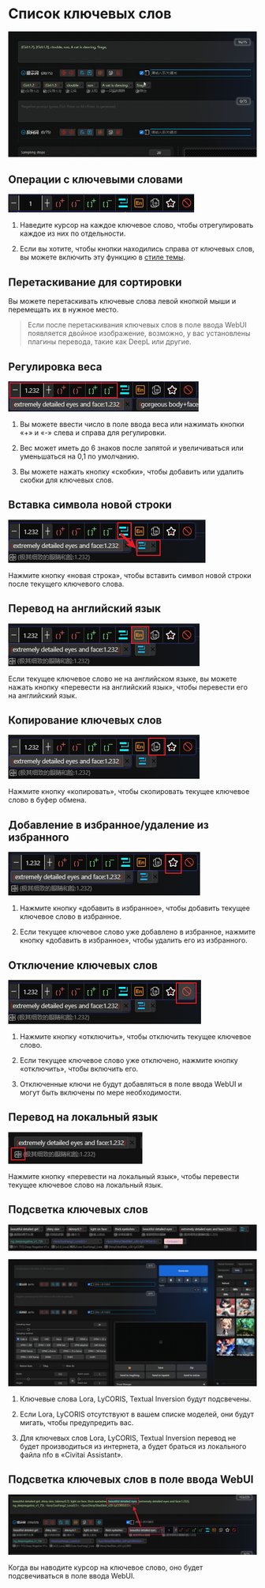 # Список ключевых слов

![](../assets/images/demo.quick_adjust.gif)

## Операции с ключевыми словами

![](../assets/images/ListOfKeywords/btns.png)

1. Наведите курсор на каждое ключевое слово, чтобы отрегулировать каждое из них по отдельности.

2. Если вы хотите, чтобы кнопки находились справа от ключевых слов, вы можете включить эту функцию в [стиле темы](/ru/ThemeStyle.md#темы-оформления).

## Перетаскивание для сортировки

Вы можете перетаскивать ключевые слова левой кнопкой мыши и перемещать их в нужное место.

> Если после перетаскивания ключевых слов в поле ввода WebUI появляется двойное изображение, возможно, у вас установлены плагины перевода, такие как DeepL или другие.

## Регулировка веса

![](../assets/images/ListOfKeywords/weight.png)

1. Вы можете ввести число в поле ввода веса или нажимать кнопки «+» и «-» слева и справа для регулировки.

2. Вес может иметь до 6 знаков после запятой и увеличиваться или уменьшаться на 0,1 по умолчанию.

3. Вы можете нажать кнопку «скобки», чтобы добавить или удалить скобки для ключевых слов.

## Вставка символа новой строки

![](../assets/images/ListOfKeywords/wrap.png)

Нажмите кнопку «новая строка», чтобы вставить символ новой строки после текущего ключевого слова.

## Перевод на английский язык

![](../assets/images/ListOfKeywords/english.png)

Если текущее ключевое слово не на английском языке, вы можете нажать кнопку «перевести на английский язык», чтобы перевести его на английский язык.

## Копирование ключевых слов

![](../assets/images/ListOfKeywords/copy.png)

Нажмите кнопку «копировать», чтобы скопировать текущее ключевое слово в буфер обмена.

## Добавление в избранное/удаление из избранного

![](../assets/images/ListOfKeywords/favorite.png)

1. Нажмите кнопку «добавить в избранное», чтобы добавить текущее ключевое слово в избранное.

3. Если текущее ключевое слово уже добавлено в избранное, нажмите кнопку «добавить в избранное», чтобы удалить его из избранного.

## Отключение ключевых слов

![](../assets/images/ListOfKeywords/disable.png)

1. Нажмите кнопку «отключить», чтобы отключить текущее ключевое слово.

2. Если текущее ключевое слово уже отключено, нажмите кнопку «отключить», чтобы включить его.

3. Отключенные ключи не будут добавляться в поле ввода WebUI и могут быть включены по мере необходимости.

## Перевод на локальный язык

![](../assets/images/ListOfKeywords/local_language.png)

Нажмите кнопку «перевести на локальный язык», чтобы перевести текущее ключевое слово на локальный язык.

## Подсветка ключевых слов

![](../assets/images/ListOfKeywords/highlight.png)

![](../assets/images/demo.keyword_detection.gif)

1. Ключевые слова Lora, LyCORIS, Textual Inversion будут подсвечены.

2. Если Lora, LyCORIS отсутствуют в вашем списке моделей, они будут мигать, чтобы предупредить вас.

3. Для ключевых слов Lora, LyCORIS, Textual Inversion перевод не будет производиться из интернета, а будет браться из локального файла nfo в «Civitai Assistant».

## Подсветка ключевых слов в поле ввода WebUI

![](../assets/images/ListOfKeywords/highlight_input.png)

Когда вы наводите курсор на ключевое слово, оно будет подсвечиваться в поле ввода WebUI.